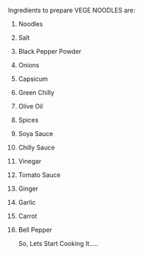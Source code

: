 Ingredients to prepare VEGE NOODLES are:
1. Noodles
2. Salt
3. Black Pepper Powder 
4. Onions
5. Capsicum
6. Green Chilly
7. Olive Oil
8. Spices 
9. Soya Sauce
10. Chilly Sauce
11. Vinegar 
12. Tomato Sauce 
13. Ginger 
14. Garlic
15. Carrot 
16. Bell Pepper

    So, Lets Start Cooking It.....